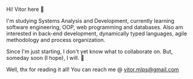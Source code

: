 Hi! Vitor here 👋

I'm studying Systems Analysis and Development, currently learning software engineering, OOP, web programming and databases.
Also am interested in back-end development, dynamically typed languages, agile methodology and process organization.

Since I'm just starting, I don't yet know what to collaborate on. But, someday soon (I hope), I will. 😬

Well, thx for reading it all! You can reach me @ vitor.mlps@gmail.com
